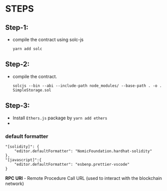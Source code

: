 # STEPS

## Step-1:
 - compile the contract using solc-js
    ```
    yarn add solc
    ```

## Step-2:
 - compile the contract.
  
    ```solcjs --bin --abi --include-path node_modules/ --base-path . -o . SimpleStorage.sol ```

## Step-3:
 - Install ``` Ethers.js ``` package by ``` yarn add ethers ```
 - 


### default formatter
```
"[solidity]": {
    "editor.defaultFormatter": "NomicFoundation.hardhat-solidity"
},
"[javascript]":{
    "editor.defaultFormatter": "esbenp.prettier-vscode"
}
```

**RPC URl** - Remote Procedure Call URL (used to interact with the blockchain network)